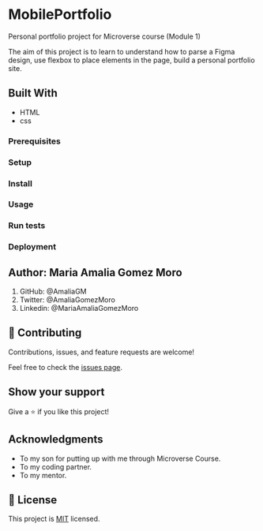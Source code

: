 # MobilePortfolio
Personal portfolio project for Microverse course (Module 1)

The aim of this project is to learn to understand how to parse a Figma design, use flexbox to place elements in the page, build a personal portfolio site.

## Built With

- HTML
- css

### Prerequisites

### Setup

### Install

### Usage

### Run tests

### Deployment

## Author: Maria Amalia Gomez Moro
1. GitHub: @AmaliaGM
2. Twitter: @AmaliaGomezMoro
3. Linkedin: @MariaAmaliaGomezMoro

## 🤝 Contributing

Contributions, issues, and feature requests are welcome!

Feel free to check the [issues page](../../issues/).

## Show your support

Give a ⭐️ if you like this project!

## Acknowledgments
-    To my son for putting up with me through Microverse Course.
-    To my coding partner.
-    To my mentor.

## 📝 License

This project is [MIT](./MIT.md) licensed.
